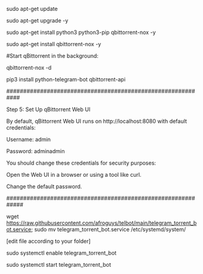 sudo apt-get update

sudo apt-get upgrade -y

sudo apt-get install python3 python3-pip qbittorrent-nox -y

sudo apt-get install qbittorrent-nox -y

#Start qBittorrent in the background:

qbittorrent-nox -d

pip3 install python-telegram-bot qbittorrent-api

############################################################

Step 5: Set Up qBittorrent Web UI

By default, qBittorrent Web UI runs on http://localhost:8080 with default credentials:

Username: admin

Password: adminadmin

You should change these credentials for security purposes:

Open the Web UI in a browser or using a tool like curl.

Change the default password.

#############################################################

wget https://raw.githubusercontent.com/afroguys/telbot/main/telegram_torrent_bot.service; sudo mv telegram_torrent_bot.service /etc/systemd/system/

[edit file according to your folder]

sudo systemctl enable telegram_torrent_bot

sudo systemctl start telegram_torrent_bot

